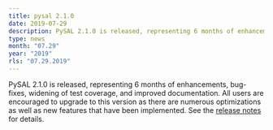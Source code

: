```yaml
---
title: pysal 2.1.0
date: 2019-07-29
description: PySAL 2.1.0 is released, representing 6 months of enhancements, bug-fixes, widening of test coverage, and improved documentation. All users are encouraged to upgrade to this version as there are numerous optimizations as well as new features that have been implemented. See the release notes for details.
type: news
month: "07.29"
year: "2019"
rls: "07.29.2019"
---
```


PySAL 2.1.0 is released, representing 6 months of enhancements, bug-fixes, widening of test coverage, and improved documentation. All users are encouraged to upgrade to this version as there are numerous optimizations as well as new features that have been implemented. See the <a href="https://github.com/pysal/pysal/releases/tag/v2.1.0">release notes</a> for details.